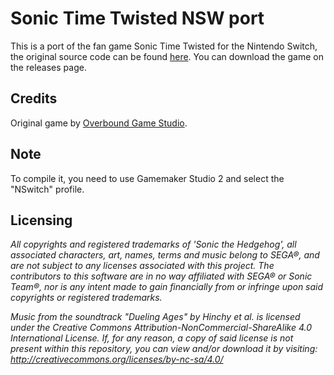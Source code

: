 # Sonic Time Twisted NSW port
This is a port of the fan game Sonic Time Twisted for the Nintendo Switch, the original source code can be found [here](https://github.com/overbound/SonicTimeTwisted).
You can download the game on the releases page.

## Credits
Original game by [Overbound Game Studio](https://overboundstudio.com).

## Note
To compile it, you need to use Gamemaker Studio 2 and select the "NSwitch" profile.

## Licensing

*All copyrights and registered trademarks of 'Sonic the Hedgehog', all associated characters, art, names, terms and music belong to SEGA®, and are not subject to any licenses associated with this project. The contributors to this software are in no way affiliated with SEGA® or Sonic Team®, nor is any intent made to gain financially from or infringe upon said copyrights or registered trademarks.*

*Music from the soundtrack "Dueling Ages" by Hinchy et al. is licensed under the Creative Commons Attribution-NonCommercial-ShareAlike 4.0 International License. If, for any reason, a copy of said license is not present within this repository, you can view and/or download it by visiting: http://creativecommons.org/licenses/by-nc-sa/4.0/*
